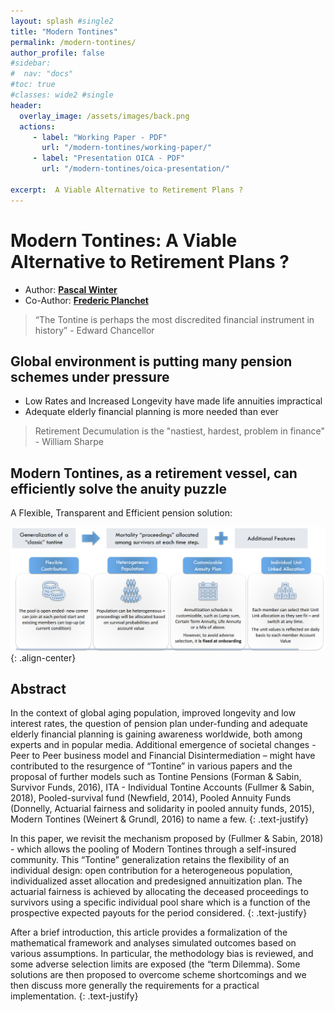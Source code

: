 ```yaml
---
layout: splash #single2
title: "Modern Tontines"
permalink: /modern-tontines/
author_profile: false
#sidebar:
#  nav: "docs"
#toc: true
#classes: wide2 #single
header:
  overlay_image: /assets/images/back.png
  actions:
     - label: "Working Paper - PDF"
       url: "/modern-tontines/working-paper/"
     - label: "Presentation OICA - PDF"
       url: "/modern-tontines/oica-presentation/"

excerpt:  A Viable Alternative to Retirement Plans ?
---
```

# Modern Tontines: A Viable Alternative to Retirement Plans ?
* Author: [**Pascal Winter**](/about/)        
* Co-Author: [**Frederic Planchet**](http://www.ressources-actuarielles.net/)  

>“The Tontine is perhaps the most discredited financial instrument in history” - Edward Chancellor



## Global environment is putting many pension schemes under pressure
* Low Rates and Increased Longevity have made life annuities impractical
* Adequate elderly financial planning is more needed than ever

> Retirement Decumulation is the "nastiest, hardest, problem in finance" - William Sharpe

## Modern Tontines, as a retirement vessel, can efficiently solve the anuity puzzle
A Flexible, Transparent and Efficient pension solution:

![image-right](/assets/images/tontines_graph.png){: .align-center}



## Abstract
In the context of global aging population, improved longevity and low interest rates, the question of pension plan under-funding and adequate elderly financial planning is gaining awareness worldwide, both among experts and in popular media. Additional emergence of societal changes - Peer to Peer business model and Financial Disintermediation – might have contributed to the resurgence of “Tontine” in various papers and the proposal of further models such as Tontine Pensions (Forman & Sabin, Survivor Funds, 2016), ITA - Individual Tontine Accounts (Fullmer & Sabin, 2018), Pooled-survival fund (Newfield, 2014), Pooled Annuity Funds (Donnelly, Actuarial fairness and solidarity in pooled annuity funds, 2015), Modern Tontines (Weinert & Grundl, 2016) to name a few.
{: .text-justify}

In this paper, we revisit the mechanism proposed by (Fullmer & Sabin, 2018) - which allows the pooling of Modern Tontines through a self-insured community. This “Tontine” generalization retains the flexibility of an individual design: open contribution for a heterogeneous population, individualized asset allocation and predesigned annuitization plan. The actuarial fairness is achieved by allocating the deceased proceedings to survivors using a specific individual pool share which is a function of the prospective expected payouts for the period considered.
{: .text-justify}

After a brief introduction, this article provides a formalization of the mathematical framework and analyses simulated outcomes based on various assumptions. In particular, the methodology bias is reviewed, and some adverse selection limits are exposed (the “term Dilemma). Some solutions are then proposed to overcome scheme shortcomings and we then discuss more generally the requirements for a practical implementation.
{: .text-justify}
